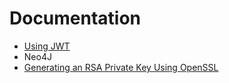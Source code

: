 # Documentation

* [Using JWT](JWT.md)
* Neo4J
* [Generating an RSA Private Key Using OpenSSL](RSA.md)
